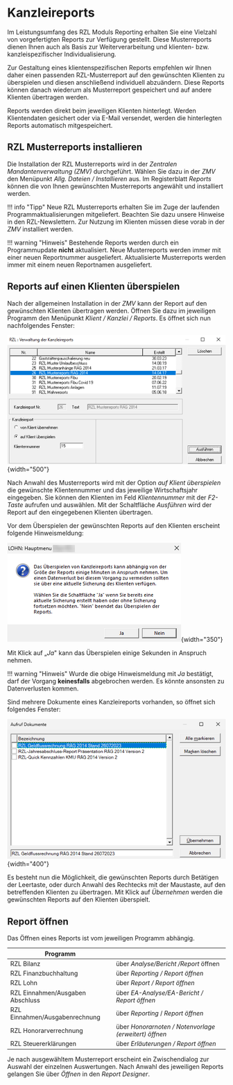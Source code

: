 # Kanzleireports

Im Leistungsumfang des RZL Moduls Reporting erhalten Sie eine Vielzahl von vorgefertigten Reports zur Verfügung gestellt. Diese Musterreports dienen Ihnen auch als Basis zur Weiterverarbeitung und klienten- bzw. kanzleispezifischer Individualisierung.

Zur Gestaltung eines klientenspezifischen Reports empfehlen wir Ihnen daher einen passenden RZL-Musterreport auf den gewünschten Klienten zu überspielen und diesen anschließend individuell abzuändern. Diese Reports können danach wiederum als Musterreport gespeichert und auf andere Klienten übertragen werden.

Reports werden direkt beim jeweiligen Klienten hinterlegt. Werden Klientendaten gesichert oder via E-Mail versendet, werden die hinterlegten Reports automatisch mitgespeichert.

## RZL Musterreports installieren

Die Installation der RZL Musterreports wird in der *Zentralen Mandantenverwaltung (ZMV)* durchgeführt. Wählen Sie dazu in der *ZMV* den Menüpunkt *Allg. Dateien / Installieren* aus. Im Registerblatt *Reports* können die von Ihnen gewünschten Musterreports angewählt und installiert werden.

!!! info "Tipp"
    Neue RZL Musterreports erhalten Sie im Zuge der laufenden Programmaktualisierungen mitgeliefert. Beachten Sie dazu unsere Hinweise in den RZL-Newslettern. Zur Nutzung im Klienten müssen diese vorab in der *ZMV* installiert werden.

!!! warning "Hinweis"
    Bestehende Reports werden durch ein Programmupdate **nicht** aktualisiert. Neue Musterreports werden immer mit einer neuen Reportnummer ausgeliefert. Aktualisierte Musterreports werden immer mit einem neuen Reportnamen ausgeliefert.

## Reports auf einen Klienten überspielen

Nach der allgemeinen Installation in der *ZMV* kann der Report auf den gewünschten Klienten übertragen werden. Öffnen Sie dazu im jeweiligen Programm den Menüpunkt *Klient / Kanzlei / Reports*. Es öffnet sich nun nachfolgendes Fenster:

![Image](img/image3.png){width="500"}

Nach Anwahl des Musterreports wird mit der Option *auf Klient überspielen* die gewünschte Klientennummer und das jeweilige Wirtschaftsjahr eingegeben. Sie können den Klienten im Feld *Klientennummer* mit der *F2-Taste* aufrufen und auswählen. Mit der Schaltfläche *Ausführen* wird der Report auf den eingegebenen Klienten übertragen.

Vor dem Überspielen der gewünschten Reports auf den Klienten erscheint folgende Hinweismeldung:

![Image](img/image4.png){width="350"}

Mit Klick auf „*Ja*" kann das Überspielen einige Sekunden in Anspruch nehmen.

!!! warning "Hinweis"
    Wurde die obige Hinweismeldung mit *Ja* bestätigt, darf der Vorgang **keinesfalls** abgebrochen werden. Es könnte ansonsten zu Datenverlusten kommen.

Sind mehrere Dokumente eines Kanzleireports vorhanden, so öffnet sich folgendes Fenster:

![Image](img/image5.png){width="400"}

Es besteht nun die Möglichkeit, die gewünschten Reports durch Betätigen der Leertaste, oder durch Anwahl des Rechtecks mit der Maustaste, auf den betreffenden Klienten zu übertragen. Mit Klick auf *Übernehmen* werden die gewünschten Reports auf den Klienten überspielt.

## Report öffnen

Das Öffnen eines Reports ist vom jeweiligen Programm abhängig.

| Programm                         |                                                       |
| -------------------------------- | ----------------------------------------------------- |
| RZL Bilanz                       | über *Analyse/Bericht /Report* öffnen                 |
| RZL Finanzbuchhaltung            | über *Reporting / Report öffnen*                      |
| RZL Lohn                         | über *Report / Report* *öffnen*                       |
| RZL Einnahmen/Ausgaben Abschluss | über *EA-Analyse/EA-Bericht / Report öffnen*          |
| RZL Einnahmen/Ausgabenrechnung   | über *Reporting* / *Report öffnen*                    |
| RZL Honorarverrechnung           | über *Honorarnoten / Notenvorlage (erweitert) öffnen* |
| RZL Steuererklärungen            | über *Erläuterungen / Report öffnen*                  |

Je nach ausgewähltem Musterreport erscheint ein Zwischendialog zur Auswahl der einzelnen Auswertungen. Nach Anwahl des jeweiligen Reports gelangen Sie über *Öffnen* in den *Report Designer*.